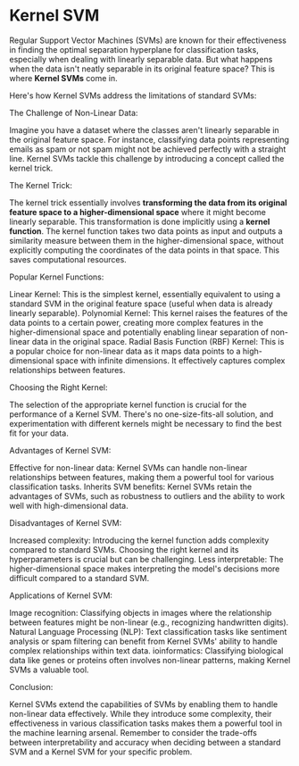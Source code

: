 # Kernel SVM

Regular Support Vector Machines (SVMs) are known for their effectiveness in finding the optimal separation hyperplane for classification tasks, especially when dealing with linearly separable data. But what happens when the data isn't neatly separable in its original feature space?  This is where **Kernel SVMs** come in.

Here's how Kernel SVMs address the limitations of standard SVMs:

The Challenge of Non-Linear Data:

Imagine you have a dataset where the classes aren't linearly separable in the original feature space. For instance, classifying data points representing emails as spam or not spam might not be achieved perfectly with a straight line. Kernel SVMs tackle this challenge by introducing a concept called the kernel trick.

The Kernel Trick:

The kernel trick essentially involves **transforming the data from its original feature space to a higher-dimensional space** where it might become linearly separable. This transformation is done implicitly using a **kernel function**.
The kernel function takes two data points as input and outputs a similarity measure between them in the higher-dimensional space, without explicitly computing the coordinates of the data points in that space. This saves computational resources.

Popular Kernel Functions:

Linear Kernel: This is the simplest kernel, essentially equivalent to using a standard SVM in the original feature space (useful when data is already linearly separable).
Polynomial Kernel: This kernel raises the features of the data points to a certain power, creating more complex features in the higher-dimensional space and potentially enabling linear separation of non-linear data in the original space.
Radial Basis Function (RBF) Kernel: This is a popular choice for non-linear data as it maps data points to a high-dimensional space with infinite dimensions. It effectively captures complex relationships between features.

Choosing the Right Kernel:

The selection of the appropriate kernel function is crucial for the performance of a Kernel SVM. There's no one-size-fits-all solution, and experimentation with different kernels might be necessary to find the best fit for your data.

Advantages of Kernel SVM:

Effective for non-linear data: Kernel SVMs can handle non-linear relationships between features, making them a powerful tool for various classification tasks.
Inherits SVM benefits: Kernel SVMs retain the advantages of SVMs, such as robustness to outliers and the ability to work well with high-dimensional data.

Disadvantages of Kernel SVM:

Increased complexity:  Introducing the kernel function adds complexity compared to standard SVMs. Choosing the right kernel and its hyperparameters is crucial but can be challenging.
Less interpretable:  The higher-dimensional space makes interpreting the model's decisions more difficult compared to a standard SVM.

Applications of Kernel SVM:

Image recognition: Classifying objects in images where the relationship between features might be non-linear (e.g., recognizing handwritten digits).
Natural Language Processing (NLP): Text classification tasks like sentiment analysis or spam filtering can benefit from Kernel SVMs' ability to handle complex relationships within text data.
ioinformatics: Classifying biological data like genes or proteins often involves non-linear patterns, making Kernel SVMs a valuable tool.

Conclusion:

Kernel SVMs extend the capabilities of SVMs by enabling them to handle non-linear data effectively. While they introduce some complexity, their effectiveness in various classification tasks makes them a powerful tool in the machine learning arsenal. Remember to consider the trade-offs between interpretability and accuracy when deciding between a standard SVM and a Kernel SVM for your specific problem.
